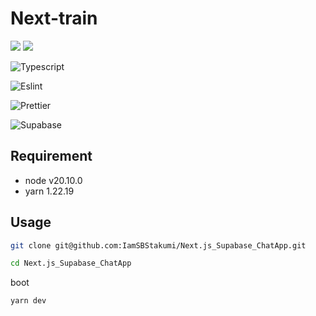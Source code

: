 # Next-train

<img src="https://img.shields.io/badge/-Node.js-339933.svg?logo=node.js&style=plastic">

<img src="https://img.shields.io/badge/-Next.js-000000.svg?logo=next.js&style=plastic">

![Typescript](https://img.shields.io/badge/-Typescript-007ACC.svg?logo=typescript&style=plastic)

![Eslint](https://img.shields.io/badge/-Eslint-339933.svg?logo=eslint&style=plastic)

![Prettier](https://img.shields.io/badge/-Prettier-F7B93E.svg?logo=prettier&style=plastic)

![Supabase](https://img.shields.io/badge/-Supabase-3FCF8E.svg?logo=supabase&style=plastic)

## Requirement

- node v20.10.0
- yarn 1.22.19

## Usage

```bash
git clone git@github.com:IamSBStakumi/Next.js_Supabase_ChatApp.git
```

```bash
cd Next.js_Supabase_ChatApp
```

boot

```bash
yarn dev
```
